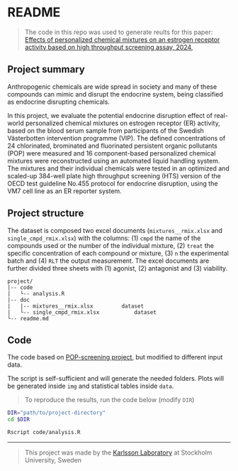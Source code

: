 # README

>The code in this repo was used to generate reults for this paper: [Effects of personalized chemical mixtures on an estrogen receptor activity based on high throughput screening assay, 2024, <journal>](https://doi.org)

## Project summary

Anthropogenic chemicals are wide spread in society and many of these compounds can mimic and disrupt the endocrine system, being classified as endocrine disrupting chemicals.

In this project, we evaluate the potential endocrine disruption effect of real-world personalized chemical mixtures on estrogen receptor (ER) activity, based on the blood serum sample from participants of the Swedish Västerbotten intervention programme (VIP). The defined concentrations of 24 chlorinated, brominated and fluorinated persistent organic pollutants (POP) were measured and 16 component-based personalized chemical mixtures were reconstructed using an automated liquid handling system. The mixtures and their individual chemicals were tested in an optimized and scaled-up 384-well plate high throughput screening (HTS) version of the OECD test guideline No.455 protocol for endocrine disruption, using the VM7 cell line as an ER reporter system.

## Project structure

The dataset is composed two excel documents (`mixtures__rmix.xlsx` and `single_cmpd_rmix.xlsx`) with the columns: (1) `cmpd` the name of the compounds used or the number of the individual mixture, (2) `treat` the specific concentration of each compound or mixture, (3) `n` the experimental batch and (4) `RLT` the output measurement. The excel documents are further divided three sheets with (1) agonist, (2) antagonist and (3) viability. 

```
project/
|-- code
|   └-- analysis.R
|-- doc
|   |-- mixtures__rmix.xlsx      	dataset
|   └-- single_cmpd_rmix.xlsx	 		dataset
└-- readme.md
```

## Code

The code based on [POP-screening project](https://github.com/flerpan01/POP-screening), but modified to different input data.

The script is self-sufficient and will generate the needed folders. Plots will be generated inside `img` and statistical tables inside `data`.

>To reproduce the results, run the code below (modify `DIR`)

```sh
DIR="path/to/project-directory"
cd $DIR

Rscript code/analysis.R
```

---

>This project was made by the [Karlsson Laboratory](https://karlssonlab.se/) at Stockholm University, Sweden
